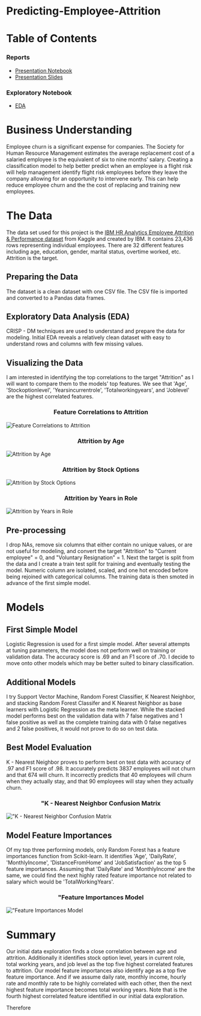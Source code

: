 # Predicting-Employee-Attrition

# Table of Contents

### Reports
- [Presentation Notebook](https://github.com/Jaccomando/Predicting-Employee-Attrition/blob/main/notebooks/Final_Notebook.ipynb)
- [Presentation Slides](https://github.com/Jaccomando/Predicting-Employee-Attrition)

### Exploratory Notebook
- [EDA](https://github.com/Jaccomando/Predicting-Employee-Attrition)

# Business Understanding 
Employee churn is a significant expense for companies. The Society for Human Resource Management estimates the average replacement cost of a salaried employee is the equivalent of six to nine months’ salary. Creating a classification model to help better predict when an employee is a flight risk will help management identify flight risk employees before they leave the company allowing for an opportunity to intervene early. This can help reduce employee churn and the the cost of replacing and training new employees.

# The Data
The data set used for this project is the <a href="https://www.kaggle.com/pavansubhasht/ibm-hr-analytics-attrition-dataset">IBM HR Analytics Employee Attrition & Performance dataset</a> from Kaggle and created by IBM. It contains 23,436 rows representing individual employees. There are 32 different features including age, education, gender, marital status, overtime worked, etc. Attrition is the target.

## Preparing the Data
The dataset is a clean dataset with one CSV file. The CSV file is imported and converted to a Pandas data frames.

## Exploratory Data Analysis (EDA)
CRISP - DM techniques are used to understand and prepare the data for modeling. Initial EDA reveals a relatively clean dataset with easy to understand rows and columns with few missing values.

## Visualizing the Data
I am interested in identifying the top correlations to the target "Attrition" as I will want to compare them to the models' top features. 
We see that 'Age', 'Stockoptionlevel', 'Yearsincurrentrole', 'Totalworkingyears', and 'Joblevel' are the highest correlated features. 

### <center>Feature Correlations to Attrition</center>

![Feature Correlations to Attrition]()

### <center>Attrition by Age</center>

![Attrition by Age]()

### <center>Attrition by Stock Options</center>

![Attrition by Stock Options]()

### <center>Attrition by Years in Role</center>

![Attrition by Years in Role]()

## Pre-processing
I drop NAs, remove six columns that either contain no unique values, or are not useful for modeling, and convert the target "Attrition" to "Current employee" = 0, and "Voluntary Resignation" = 1. Next the target is split from the data and I create a train test split for training and eventually testing the model. Numeric column are isolated, scaled, and one hot encoded before being rejoined with categorical columns. The training data is then smoted in advance of the first simple model.  

# Models

## First Simple Model
Logistic Regression is used for a first simple model. After several attempts at tuning parameters, the model does not perform well on training or validation data. The accuracy score is .69 and an F1 score of .70. I decide to move onto other models which may be better suited to binary classification. 

## Additional Models
I try Support Vector Machine, Random Forest Classifier, K Nearest Neighbor, and stacking Random Forest Classifer and K Nearest Neighbor as base learners with Logistic Regression as the meta learner. While the stacked model performs best on the validation data with 7 false negatives and 1 false positive as well as the complete training data with 0 false negatives and 2 false positives, it would not prove to do so on test data. 

## Best Model Evaluation
K - Nearest Neighbor proves to perform best on test data with accuracy of .97 and F1 score of .98. It accurately predicts 3837 employees will not churn and that 674 will churn. It incorrectly predicts that 40 employees will churn when they actually stay, and that 90 employees will stay when they actually churn. 

### <center>"K - Nearest Neighbor Confusion Matrix</center>

!["K - Nearest Neighbor Confusion Matrix]()

## Model Feature Importances
Of my top three performing models, only Random Forest has a feature importances function from Scikit-learn. It identifies 'Age', 'DailyRate', 'MonthlyIncome', 'DistanceFromHome' and 'JobSatisfaction' as the top 5 feature importances. Assuming that 'DailyRate' and 'MonthlyIncome' are the same, we could find the next highly rated feature importance not related to salary which would be 'TotalWorkingYears'.

### <center>"Feature Importances Model</center>

!["Feature Importances Model]()

# Summary
Our initial data exploration finds a close correlation between age and attrition. Additionally it identifies stock option level, years in current role, total working years, and job level as the top five highest correlated features to attrition. Our model feature importances also identify age as a top five feature importance. And if we assume daily rate, monthly income, hourly rate and monthly rate to be highly correlated with each other, then the next highest feature importance becomes total working years. Note that is the fourth highest correlated feature identified in our initial data exploration.

Therefore 




